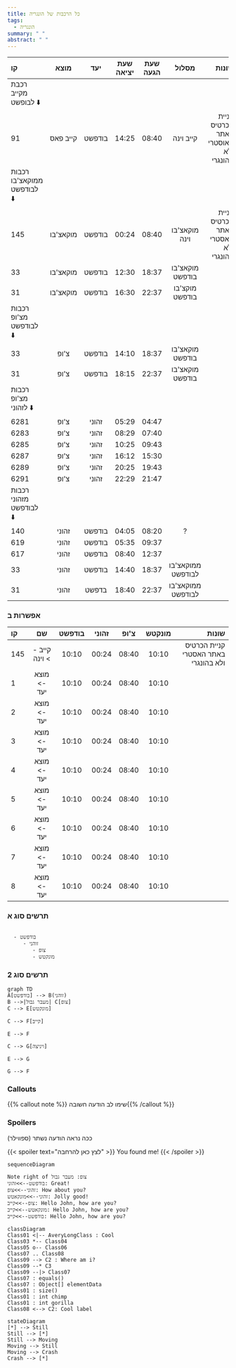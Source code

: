 ```yaml
---
title: כל הרכבות של הונגריה
tags:
  - הונגריה
summary: " "
abstract: " "
---
```



| קו | מוצא | יעד | שעת יציאה | שעת הגעה | מסלול | שונות |
| :---  | :---:  | :---:  | :---:  | :---: | :---:  | ---:  |
| רכבת מקייב לבופשט :arrow_down: 
| 91 | קייב פאס | בודפשט | 14:25 | 08:40 | קייב וינה | קניית הכרטיס באתר האוסטרי ולא בהונגרי |
| רכבות ממוקאצ'בו לבודפשט :arrow_down: 
| 145 | מוקאצ'בו | בודפשט | 00:24 | 08:40 | מוקאצ'בו וינה | קניית הכרטיס באתר האסטרי ולא בהונגרי |
| 33 | מוקאצ'בו | בודפשט | 12:30 | 18:37 | מוקאצ'בו בודפשט |  |
| 31 | מוקאצ'בו | בודפשט | 16:30 | 22:37 | מוקצ'בו בודפשט |  |
| רכבות מצ'ופ לבודפשט :arrow_down: 
| 33 | צ'ופ | בודפשט | 14:10 | 18:37 | מוקאצ'בו בודפשט |  |
|31 | צ'ופ | בודפשט | 18:15 | 22:37 | מוקאצ'בו בודפשט |  |
| רכבות מצ'ופ לזהוני :arrow_down: 
| 6281 | צ'ופ | זהוני | 05:29 | 04:47 |  | |
| 6283 | צ'ופ | זהוני | 08:29 | 07:40 | |  | 
| 6285 | צ'ופ | זהוני | 10:25 | 09:43 |  |  |
| 6287 | צ'ופ | זהוני | 16:12 | 15:30 |  |  |
| 6289 | צ'ופ | זהוני | 20:25 | 19:43 |  |  |
| 6291 | צ'ופ | זהוני | 22:29 | 21:47 |  |  |
| רכבות מזהוני לבודפשט  :arrow_down:                                               
| 140 | זהוני | בודפשט | 04:05 | 08:20 | ? |  |
| 619 | זהוני | בודפשט | 05:35 | 09:37 |   |  |
| 617 | זהוני | בודפשט | 08:40 | 12:37 |  |  | 
| 33 | זהוני | בודפשט | 14:40 | 18:37 | ממוקאצ'בו לבודפשט |  |
| 31 | זהוני | בדפשט | 18:40 | 22:37 | ממוקאצ'בו לבודפשט |   |
### אפשרות ב

| קו | שם | בודפשט | זהוני | צ'ופ | מונקטש | שונות |
| :---  | :---:  | :---:  | :---:  | :---: | :---:  | ---:  |
| 145 | קייב -> וינה | 10:10 | 00:24 | 08:40 | 10:10 | קניית הכרטיס באתר האסטרי ולא בהונגרי |
| 1 | מוצא -> יעד | 10:10 | 00:24 | 08:40 | 10:10 |  |
| 2 | מוצא -> יעד | 10:10 | 00:24 | 08:40 | 10:10 |  |
| 3 | מוצא -> יעד | 10:10 | 00:24 | 08:40 | 10:10 |  |
| 4 | מוצא -> יעד | 10:10 | 00:24 | 08:40 | 10:10 |  |
| 5 | מוצא -> יעד | 10:10 | 00:24 | 08:40 | 10:10 |  |
| 6 | מוצא -> יעד | 10:10 | 00:24 | 08:40 | 10:10 |  |
| 7 | מוצא -> יעד | 10:10 | 00:24 | 08:40 | 10:10 |  |
| 8 | מוצא -> יעד | 10:10 | 00:24 | 08:40 | 10:10 |  |

### תרשים סוג א

```markmap

  - בודפשט
     - זוהני
        - צופ
        - מונקטש
```

### תרשים סוג 2

```mermaid
graph TD
A[בודפשט] --> B(זוהני)
B -->|מעבר גבול| C[צופ]
C --> E[מונקטש]

C --> F[קייב]

E --> F

C --> G[ויניצה]

E --> G

G --> F
```

### Callouts


{{% callout note %}}
שימו לב הודעה חשובה{{% /callout %}}

### Spoilers

ככה  נראה  הודעה נשתר (ספווילר)


{{< spoiler text="לצץ כאן להרחבה" >}} You found me! {{< /spoiler >}}


```mermaid
sequenceDiagram

Note right of צופ: מעבר גבול
בודפשט-->>זהוני: Great!
זהוני-->>צופ: How about you?
זהוני-->>מונקאטש: Jolly good!
צופ-->>קייב: Hello John, how are you?
מונקאטש-->>קייב: Hello John, how are you?
בודפשט-->>קייב: Hello John, how are you?

```



```mermaid
classDiagram
Class01 <|-- AveryLongClass : Cool
Class03 *-- Class04
Class05 o-- Class06
Class07 .. Class08
Class09 --> C2 : Where am i?
Class09 --* C3
Class09 --|> Class07
Class07 : equals()
Class07 : Object[] elementData
Class01 : size()
Class01 : int chimp
Class01 : int gorilla
Class08 <--> C2: Cool label
```


```mermaid
stateDiagram
[*] --> Still
Still --> [*]
Still --> Moving
Moving --> Still
Moving --> Crash
Crash --> [*]
```

